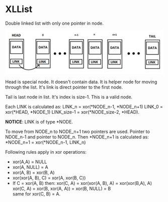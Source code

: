 # XLList
Double linked list with only one pointer in node.

<img title="a title" alt="Alt text" src="./imgs/schema.PNG">

Head is special node. It doesn't contain data. It is helper node
for moving through the list. It's link is direct pointer to the first node.

  

Tail is last node in list. It's index is size-1. This is a valid node.

Each LINK is calculated as:
LINK_n = xor(*NODE_n-1, *NODE_n+1)
LINK_0 = xor(*HEAD, *NODE_1)
LINK_size-1 = xor(*NODE_size-2, *HEAD).

**NOTICE**: LINK is of type *NODE.

  

To move from NODE_n to NODE_n+1 two pointers are used. Pointer to
NDOE_n-1 and pointer to NODE_n. Then *NODE_n+1 is calculated as:
*NODE_n+1 = xor(*NODE_n-1, LINK_n)

  

Following rules apply in xor operations:
 - xor(A,A) = NULL
 - xor(A, NULL) = A
 - xor(A, B) = xor(B, A)
 - xor(xor(A, B), C) = xor(A, xor(B, C))
 - If C = xor(A, B) then: 	xor(C, A) = xor(xor(A, B), A) = xor(xor(B,A), A) 
xor(C, A) = xor(B, xor(A, A)) = xor(B, NULL) = B 	
same for xor(C, B) = A.
